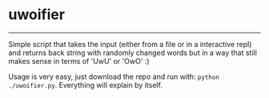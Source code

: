 # uwoifier
---
Simple script that takes the input (either from a file or in a interactive repl) and returns back string with randomly changed words but in a way that still makes sense in terms of 'UwU' or 'OwO' :)

Usage is very easy, just download the repo and run with: ```python ./uwoifier.py```. Everything will explain by itself.
